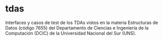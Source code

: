 # tdas
Interfaces y casos de test de los TDAs vistos en la materia Estructuras de Datos (código 7655) del Departamento de Ciencias e Ingeniería de la Computación (DCIC) de la Universidad Nacional del Sur (UNS).
